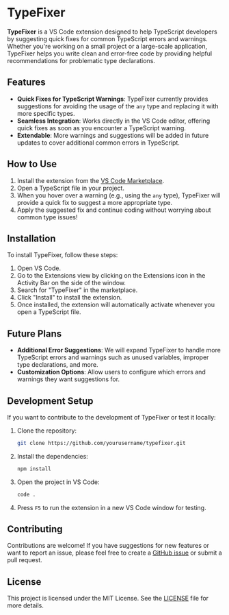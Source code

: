# TypeFixer

**TypeFixer** is a VS Code extension designed to help TypeScript developers by suggesting quick fixes for common TypeScript errors and warnings. Whether you're working on a small project or a large-scale application, TypeFixer helps you write clean and error-free code by providing helpful recommendations for problematic type declarations.

## Features

- **Quick Fixes for TypeScript Warnings**: TypeFixer currently provides suggestions for avoiding the usage of the `any` type and replacing it with more specific types.
- **Seamless Integration**: Works directly in the VS Code editor, offering quick fixes as soon as you encounter a TypeScript warning.
- **Extendable**: More warnings and suggestions will be added in future updates to cover additional common errors in TypeScript.

## How to Use

1. Install the extension from the [VS Code Marketplace](#).
2. Open a TypeScript file in your project.
3. When you hover over a warning (e.g., using the `any` type), TypeFixer will provide a quick fix to suggest a more appropriate type.
4. Apply the suggested fix and continue coding without worrying about common type issues!

## Installation

To install TypeFixer, follow these steps:

1. Open VS Code.
2. Go to the Extensions view by clicking on the Extensions icon in the Activity Bar on the side of the window.
3. Search for "TypeFixer" in the marketplace.
4. Click "Install" to install the extension.
5. Once installed, the extension will automatically activate whenever you open a TypeScript file.

## Future Plans

- **Additional Error Suggestions**: We will expand TypeFixer to handle more TypeScript errors and warnings such as unused variables, improper type declarations, and more.
- **Customization Options**: Allow users to configure which errors and warnings they want suggestions for.

## Development Setup

If you want to contribute to the development of TypeFixer or test it locally:

1. Clone the repository:
    ```bash
    git clone https://github.com/yourusername/typefixer.git
    ```
2. Install the dependencies:
    ```bash
    npm install
    ```
3. Open the project in VS Code:
    ```bash
    code .
    ```
4. Press `F5` to run the extension in a new VS Code window for testing.

## Contributing

Contributions are welcome! If you have suggestions for new features or want to report an issue, please feel free to create a [GitHub issue](#) or submit a pull request.

## License

This project is licensed under the MIT License. See the [LICENSE](LICENSE) file for more details.
